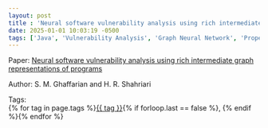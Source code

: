 ```yaml
---
layout: post
title : 'Neural software vulnerability analysis using rich intermediate graph representations of programs'
date: 2025-01-01 10:03:19 -0500
tags: ['Java', 'Vulnerability Analysis', 'Graph Neural Network', 'Property Graph']
---
```

Paper: [Neural software vulnerability analysis using rich intermediate graph representations of programs](https://www.sciencedirect.com/science/article/pii/S0020025520311579)

Author: S. M. Ghaffarian and H. R. Shahriari




 Tags:  
        <span>{% for tag in page.tags %}<a href="{{ site.baseurl }}tags/#{{ tag | slugify }}">{{ tag }}</a>{% if forloop.last == false %}, {% endif %}{% endfor %}</span>
